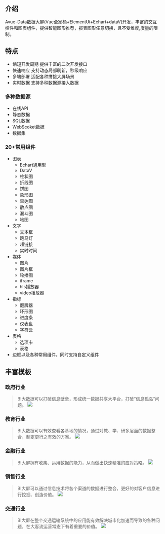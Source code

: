 ## 介绍
Avue-Data数据大屏(Vue全家桶+ElementUi+Echart+dataV)开发，丰富的交互控件和图表组件，提供智能图形推荐，报表图形任意切换，且不受维度,度量的限制。

## 特点
- 缩短开发周期
    提供丰富的二次开发接口
- 快速响应
    支持动态局部刷新，秒级响应
- 多端部署
    适配各种拼接大屏场景
-  实时数据
    支持多种数据源接入数据

### 多种数据源
- 在线API
- 静态数据
- SQL数据
- WebScoket数据
- 数据集

### 20+常用组件
- 图表
  - Echart通用型
  - DataV
  - 柱状图
  - 折线图
  - 饼图
  - 象形图
  - 雷达图
  - 散点图
  - 漏斗图
  - 地图
- 文字
  - 文本框
  - 跑马灯
  - 超链接
  - 实时时间
- 媒体
  - 图片
  - 图片框
  - 轮播图
  - iframe
  - hls播放器
  - video播放器
- 指标
  - 翻牌器
  - 环形图
  - 进度条
  - 仪表盘
  - 字符云
- 表格
  - 选项卡
  - 表格
- 边框以及各种常用组件，同时支持自定义组件


## **丰富模板**
### 政府行业
>BI大数据可以打破信息壁垒，形成统一数据共享大平台，打破“信息孤岛”问题。
![](https://img.kancloud.cn/79/d2/79d25a1d1162772ebb17392ff2f0a21b_1576x838.png)

### 教育行业
>BI大数据可以有效查看各基地的情况，通过对教、学、研多层面的数据整合，制定更行之有效的方案。
![](https://img.kancloud.cn/13/8c/138c4955d3f2a3d15c0bbf3f499568f2_1584x838.png)

### 金融行业
>BI大屏拥有收集、运用数据的能力，从而做出快速精准的应对策略。
![](https://img.kancloud.cn/4e/d2/4ed22aede98b5246894925d2aa36c180_1610x904.png)

### 销售行业
>BI大屏可以通过信息技术将各个渠道的数据进行整合，更好的对客户信息进行挖掘、创造价值。
![](https://img.kancloud.cn/e5/cc/e5cc59cf367073d393c9a096da204939_1584x878.png)

### 交通行业
>BI大屏在整个交通运输系统中的应用能有效解决城市化加速而导致的各种问题，在大客流运营常态下有着重要的价值。
![](https://img.kancloud.cn/bc/ce/bcce27a4bb49917e8e5b81c6a37407ca_1558x830.png)
